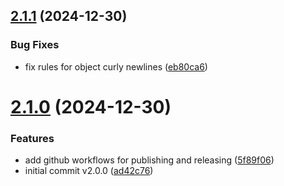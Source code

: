 ## [2.1.1](https://github.com/biemch/biem-eslint-config/compare/2.1.0...2.1.1) (2024-12-30)


### Bug Fixes

* fix rules for object curly newlines ([eb80ca6](https://github.com/biemch/biem-eslint-config/commit/eb80ca66893913ecca43f63500dae21c8f0b97a3))



# [2.1.0](https://github.com/biemch/biem-eslint-config/compare/ad42c7696005a5c15267b7de06b3ea0fe75763f3...2.1.0) (2024-12-30)


### Features

* add github workflows for publishing and releasing ([5f89f06](https://github.com/biemch/biem-eslint-config/commit/5f89f062fce15345d4d10356b383f18917f14778))
* initial commit v2.0.0 ([ad42c76](https://github.com/biemch/biem-eslint-config/commit/ad42c7696005a5c15267b7de06b3ea0fe75763f3))



